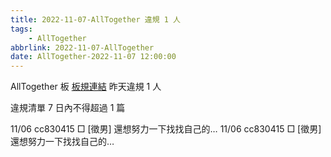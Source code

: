 ```yaml
---
title: 2022-11-07-AllTogether 違規 1 人
tags:
    - AllTogether
abbrlink: 2022-11-07-AllTogether
date: AllTogether-2022-11-07 12:00:00
---
```

AllTogether 板 [板規連結](https://www.ptt.cc/bbs/AllTogether/M.1643211430.A.5FB.html)
昨天違規 1 人
<!-- more -->

違規清單
7 日內不得超過 1 篇

11/06 cc830415 □ [徵男] 還想努力一下找找自己的…
11/06 cc830415 □ [徵男] 還想努力一下找找自己的…